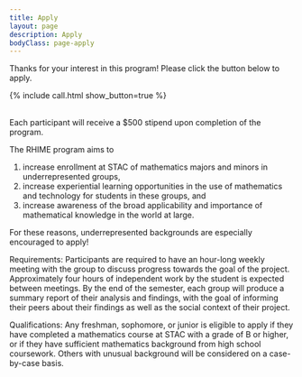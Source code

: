 ```yaml
---
title: Apply
layout: page
description: Apply
bodyClass: page-apply
---
```


<!--The RHIME program is designed to provide mathematical enrichment and mentoring for undergraduate mathematics students at St. Thomas Aquinas College (STAC). RHIME consists of a semester-long program where math faculty (assisted by upperclassmen who are math or computer science majors) lead a small group of students in research projects which apply statistical methods and technology to analyze socially relevant, accessible, and real-world problems.-->

<!--![Accounting Services](/images/thom-holmes-Lrfw0U_o9I0-unsplash.jpg)-->

<!--# Objectives

RHIME has three main goals:

1. Increasing enrollment at STAC of mathematics majors and minors in underrepresented groups,
2. Increasing experiential learning opportunities in the use of mathematics and technology for students in these groups, and
3. Increasing awareness of the broad applicability and importance of mathematical knowledge in the world at large.

We aim to meet these goals by providing

1. mathematically rich projects in social context,
2. engagement with leaders in academia, the community, and the workforce, and
3. mentoring from both advanced undergraduates and faculty.

Please get in touch if you'd like to be involved!-->

Thanks for your interest in this program! Please click the button below to apply.

{% include call.html show_button=true %}

<!--The Rockland-Hudson Immersive Mathematics Experience (RHIME) engaged undergraduate students with collaborative projects that relate mathematics and data science to social questions relevant in their lives. Participants will work in groups, guided by an undergraduate peer mentor as well as the faculty advisor.-->
<br />
Each participant will receive a $500 stipend upon completion of the program.

The RHIME program aims to
 1) increase enrollment at STAC of mathematics majors and minors in underrepresented groups,
 2) increase experiential learning opportunities in the use of mathematics and technology for students in these groups, and
 3) increase awareness of the broad applicability and importance of mathematical knowledge in the world at large.

For these reasons, underrepresented backgrounds are especially encouraged to apply!

Requirements: Participants are required to have an hour-long weekly meeting with the group to discuss progress towards the goal of the project. Approximately four hours of independent work by the student is expected between meetings. By the end of the semester, each group will produce a summary report of their analysis and findings, with the goal of informing their peers about their findings as well as the social context of their project.

Qualifications: Any freshman, sophomore, or junior is eligible to apply if they have completed a mathematics course at STAC with a grade of B or higher, or if they have sufficient mathematics background from high school coursework. Others with unusual background will be considered on a case-by-case basis.
